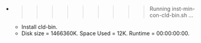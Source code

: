 * >>>>>>>>> Running inst-min-con-cld-bin.sh ...
  * Install cld-bin.
  * Disk size = 1466360K. Space Used = 12K. Runtime = 00:00:00:00.
